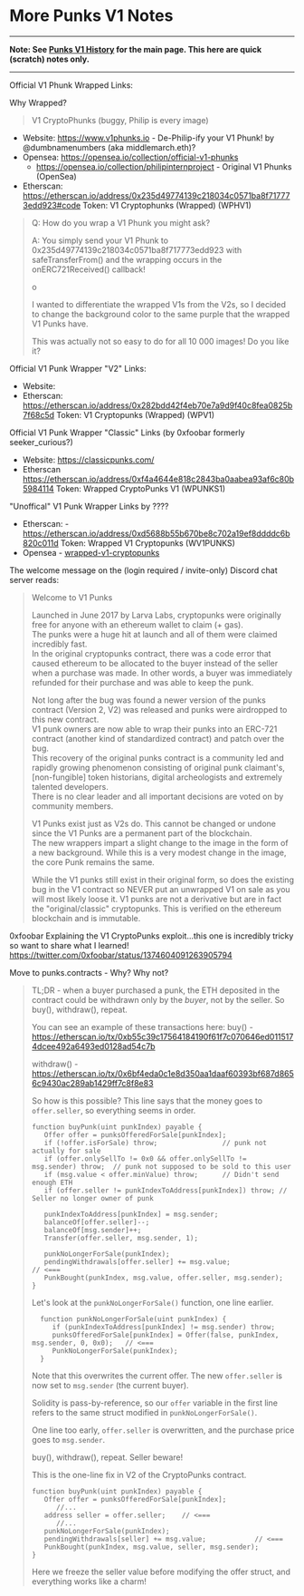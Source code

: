 # More Punks V1 Notes

---

**Note: See [Punks V1 History](PUNKS_V1_HISTORY.md) for the main page. This here are quick (scratch) notes only.**

---

Official V1 Phunk Wrapped Links:

Why Wrapped?

> V1 CryptoPhunks (buggy, Philip is every image)

- Website: https://www.v1phunks.io    - De-Philip-ify your V1 Phunk!   by  @dumbnamenumbers  (aka 
middlemarch.eth)?
- Opensea: https://opensea.io/collection/official-v1-phunks
  - https://opensea.io/collection/philipinternproject - Original V1 Phunks (OpenSea)
- Etherscan: <https://etherscan.io/address/0x235d49774139c218034c0571ba8f717773edd923#code>  Token: V1 Cryptophunks (Wrapped) (WPHV1)


> Q: How do you wrap a V1 Phunk you might ask? 
> 
> A: You simply send your V1 Phunk to 0x235d49774139c218034c0571ba8f717773edd923 with safeTransferFrom()
>  and the wrapping occurs in the onERC721Received() callback!
>
>  o
> 
> I wanted to differentiate the wrapped V1s from the V2s,
>  so I decided to change the background color
>   to the same purple that the wrapped V1 Punks have.
>
> This was actually not so easy to do for all 10 000 images! Do you like it?



Official V1 Punk Wrapper "V2" Links:

- Website:   
- Etherscan: <https://etherscan.io/address/0x282bdd42f4eb70e7a9d9f40c8fea0825b7f68c5d>  Token: V1 Cryptopunks (Wrapped) (WPV1)

Official V1 Punk Wrapper "Classic" Links  (by 0xfoobar  formerly seeker_curious?)

- Website:     https://classicpunks.com/    
- Etherscan  <https://etherscan.io/address/0xf4a4644e818c2843ba0aabea93af6c80b5984114>  Token:  Wrapped CryptoPunks V1 (WPUNKS1)


"Unoffical" V1 Punk Wrapper Links by ????

- Etherscan: - <https://etherscan.io/address/0xd5688b55b670be8c702a19ef8ddddc6b820c011d>  Token: Wrapped V1 Cryptopunks (WV1PUNKS)  
- Opensea - [wrapped-v1-cryptopunks](https://opensea.io/collection/wrapped-v1-cryptopunks)  



The welcome message on the (login required / invite-only) Discord chat server reads:

> Welcome to V1 Punks
>
> Launched in June 2017 by Larva Labs, cryptopunks were originally free for anyone with an ethereum wallet to claim (+ gas).  
> The punks were a huge hit at launch and all of them were claimed incredibly fast.  
> In the original cryptopunks contract, there was a code error that caused ethereum to be allocated to the buyer 
> instead of the seller when a purchase was made. 
> In other words, a buyer was immediately refunded for their purchase and was able to keep the punk.
>
> Not long after the bug was found a newer version of the punks contract (Version 2, V2) 
>  was released and punks were airdropped to this new contract.  
>  V1 punk owners are now able to wrap their punks into an ERC-721 contract 
>  (another kind of standardized contract) and patch over the bug.  
>  This recovery of the original punks contract is a community led and rapidly growing phenomenon
>  consisting of original punk claimant's, [non-fungible] token historians, 
>  digital archeologists and extremely talented developers.  
>  There is no clear leader and all important decisions are voted on by community members.
>
> V1 Punks exist just as V2s do. This cannot be changed or undone since the V1 Punks are a permanent part of the blockchain.  
> The new wrappers impart a slight change to the image in the form of a new background.
>  While this is a very modest change in the image, the core Punk remains the same. 
> 
> While the V1 punks still exist in their original form, so does the existing bug in the V1 contract 
> so NEVER put an unwrapped V1 on sale as you will most likely loose it. 
>  V1 punks are not a derivative but are in fact the "original/classic" cryptopunks. 
>  This is verified on the ethereum blockchain and is immutable.


0xfoobar Explaining the V1 CryptoPunks exploit...this one is incredibly tricky so want to share what I learned! <https://twitter.com/0xfoobar/status/1374604091263905794>

Move to punks.contracts - Why? Why not?

> TL;DR - when a buyer purchased a punk, the ETH deposited in the contract could be withdrawn only by the *buyer*, not by the seller. So buy(), withdraw(), repeat.
>  
>  You can see an example of these transactions here: 
> buy() - https://etherscan.io/tx/0xb55c39c17564184190f61f7c070646ed0115174dcee492a6493ed0128ad54c7b
>
> withdraw() - https://etherscan.io/tx/0x6bf4eda0c1e8d350aa1daaf60393bf687d8656c9430ac289ab1429ff7c8f8e83
> 
> So how is this possible? This line says that the money goes to `offer.seller`, so everything seems in order.
>
>     function buyPunk(uint punkIndex) payable {
>        Offer offer = punksOfferedForSale[punkIndex];
>        if (!offer.isForSale) throw;                // punk not actually for sale
>        if (offer.onlySellTo != 0x0 && offer.onlySellTo != msg.sender) throw;  // punk not supposed to be sold to this user
>        if (msg.value < offer.minValue) throw;      // Didn't send enough ETH
>        if (offer.seller != punkIndexToAddress[punkIndex]) throw; // Seller no longer owner of punk
>
>        punkIndexToAddress[punkIndex] = msg.sender;
>        balanceOf[offer.seller]--;
>        balanceOf[msg.sender]++;
>        Transfer(offer.seller, msg.sender, 1);
>
>        punkNoLongerForSale(punkIndex);
>        pendingWithdrawals[offer.seller] += msg.value;              // <===
>        PunkBought(punkIndex, msg.value, offer.seller, msg.sender);
>     }
>
> Let's look at the `punkNoLongerForSale()` function, one line earlier.
>
>       function punkNoLongerForSale(uint punkIndex) {
>          if (punkIndexToAddress[punkIndex] != msg.sender) throw;
>          punksOfferedForSale[punkIndex] = Offer(false, punkIndex, msg.sender, 0, 0x0);   // <===
>          PunkNoLongerForSale(punkIndex);
>       }
>
> Note that this overwrites the current offer. 
> The new `offer.seller` is now set to `msg.sender` (the current buyer).
>
> Solidity is pass-by-reference, so our `offer` variable in the first line refers to the same struct modified in `punkNoLongerForSale()`.
>
> One line too early, `offer.seller` is overwritten, and the purchase price goes to `msg.sender`. 
>
> buy(), withdraw(), repeat. Seller beware!
> 
> This is the one-line fix in V2 of the CryptoPunks contract. 
>
>     function buyPunk(uint punkIndex) payable {
>        Offer offer = punksOfferedForSale[punkIndex];
>           //...
>        address seller = offer.seller;    // <===
>           //...
>        punkNoLongerForSale(punkIndex);
>        pendingWithdrawals[seller] += msg.value;            // <=== 
>        PunkBought(punkIndex, msg.value, seller, msg.sender);
>     }
>
> 
> Here we freeze the seller value before modifying the offer struct, and everything works like a charm!
> 
> 
> 

